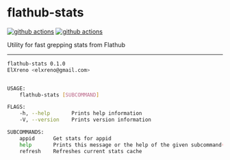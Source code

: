 # flathub-stats

[![github actions](https://github.com/ElXreno/flathub-stats/workflows/Flatpak%20build/badge.svg)](https://github.com/ElXreno/filesorter/actions)
[![github actions](https://github.com/ElXreno/flathub-stats/workflows/Rust/badge.svg)](https://github.com/ElXreno/filesorter/actions)

Utility for fast grepping stats from Flathub

---

```bash
flathub-stats 0.1.0
ElXreno <elxreno@gmail.com>


USAGE:
    flathub-stats [SUBCOMMAND]

FLAGS:
    -h, --help       Prints help information
    -V, --version    Prints version information

SUBCOMMANDS:
    appid      Get stats for appid
    help       Prints this message or the help of the given subcommand(s)
    refresh    Refreshes current stats cache
```